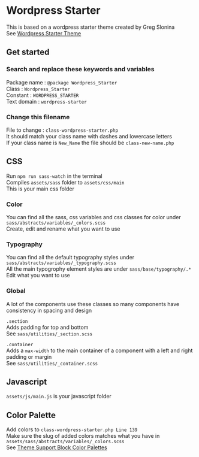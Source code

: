 # Wordpress Starter

This is based on a wordpress starter theme created by Greg Slonina  
See [Wordpress Starter Theme](https://github.com/theMugician/wordpress-starter)

## Get started

### Search and replace these keywords and variables
Package name : `@package Wordpress_Starter`  
Class : `Wordpress_Starter`  
Constant : `WORDPRESS_STARTER`  
Text domain : `wordpress-starter`

### Change this filename
File to change : `class-wordpress-starter.php`  
It should match your class name with dashes and lowercase letters  
If your class name is `New_Name` the file should be `class-new-name.php`

## CSS
Run `npm run sass-watch` in the terminal  
Compiles `assets/sass` folder to `assets/css/main`  
This is your main css folder  

### Color
You can find all the sass, css variables and css classes for color under `sass/abstracts/variables/_colors.scss`  
Create, edit and rename what you want to use

### Typography
You can find all the default typography styles under `sass/abstracts/variables/_typography.scss`  
All the main typogrophy element styles are under `sass/base/typography/.*`  
Edit what you want to use

### Global
A lot of the components use these classes so many components have consistency in spacing and design  

`.section`  
Adds padding for top and bottom  
See `sass/utilities/_section.scss`  
  
`.container`  
Adds a `max-width` to the main container of a component with a left and right padding or margin  
See `sass/utilities/_container.scss`

## Javascript
`assets/js/main.js` is your javascript folder  

## Color Palette
Add colors to `class-wordpress-starter.php Line 139`  
Make sure the slug of added colors matches what you have in `assets/sass/abstracts/variables/_colors.scss`  
See [Theme Support Block Color Palettes](https://developer.wordpress.org/block-editor/how-to-guides/themes/theme-support/#block-color-palettes)